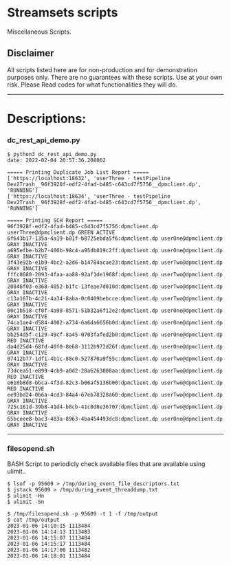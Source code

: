 # Streamsets scripts
Miscellaneous Scripts.

## Disclaimer
All scripts listed here are for non-production and for demonstration purposes only. There are no guarantees with these scripts. Use at your own risk. Please Read codes for what functionalities they will do.

--- 
# Descriptions:

### dc_rest_api_demo.py 
```
$ python3 dc_rest_api_demo.py 
date: 2022-02-04 20:57:36.208062

===== Printing Duplicate Job List Report =====
['https://localhost:18632', 'userThree - testPipeline Dev2Trash__96f3928f-edf2-4fad-b485-c643cd7f5756__dpmclient.dp', 'RUNNING']
['https://localhost:18634', 'userThree - testPipeline Dev2Trash__96f3928f-edf2-4fad-b485-c643cd7f5756__dpmclient.dp', 'RUNNING']

===== Printing SCH Report =====
96f3928f-edf2-4fad-b485-c643cd7f5756:dpmclient.dp userThree@dpmclient.dp GREEN ACTIVE
6f643b17-135a-4a19-b01f-b8725ebda5f6:dpmclient.dp userOne@dpmclient.dp GRAY INACTIVE
a695efbe-b2b7-400b-98c4-a95db019c2ff:dpmclient.dp userOne@dpmclient.dp GRAY INACTIVE
3f43e92b-e1b9-4bc2-a2d6-b14784acae23:dpmclient.dp userTwo@dpmclient.dp GRAY INACTIVE
fffc8680-2093-4faa-aa88-92af1de1968f:dpmclient.dp userTwo@dpmclient.dp GRAY INACTIVE
20846f03-e368-4052-b1fc-13feae7d010d:dpmclient.dp userTwo@dpmclient.dp GRAY INACTIVE
c13a167b-4c21-4a34-8aba-0c0409bebcce:dpmclient.dp userTwo@dpmclient.dp GRAY INACTIVE
00c1b518-cf0f-4a98-8571-51b32a6f12e2:dpmclient.dp userOne@dpmclient.dp GRAY INACTIVE
74ca1ae4-d584-4002-a734-6a6da6656b0d:dpmclient.dp userOne@dpmclient.dp GRAY INACTIVE
bb254d5f-c129-49cf-8a45-0703fafed2b0:dpmclient.dp userOne@dpmclient.dp RED INACTIVE
da4d25d4-68fd-40f0-8e68-3112b972d26f:dpmclient.dp userOne@dpmclient.dp GRAY INACTIVE
07412b77-1df1-4b1c-88c0-527870a9f55c:dpmclient.dp userTwo@dpmclient.dp GRAY INACTIVE
73dcea51-e899-4cb9-a0d2-28a6263008aa:dpmclient.dp userTwo@dpmclient.dp RED INACTIVE
e610b8d8-bbca-4f3d-82c3-b06af5136b00:dpmclient.dp userTwo@dpmclient.dp RED INACTIVE
ee93bd24-0b6a-4cd3-84a4-67eb78328a60:dpmclient.dp userTwo@dpmclient.dp GRAY INACTIVE
725c161d-39b8-41d4-b8cb-41c0d8e36707:dpmclient.dp userTwo@dpmclient.dp GRAY INACTIVE
65bceee8-bac3-483a-8963-4ba454493dc8:dpmclient.dp userOne@dpmclient.dp GRAY INACTIVE
```


---
### filesopend.sh
BASH Script to periodicly check available files that are available using ulimit..

```
$ lsof -p 95609 > /tmp/during_event_file_descriptors.txt
$ jstack 95609 > /tmp/during_event_threaddump.txt
$ ulimit -Hn
$ ulimit -Sn

$ /tmp/filesopend.sh -p 95609 -t 1 -f /tmp/output
$ cat /tmp/output 
2023-01-06 14:10:15 1113484
2023-01-06 14:14:13 1113483
2023-01-06 14:15:07 1113484
2023-01-06 14:15:17 1113484
2023-01-06 14:17:00 1113482
2023-01-06 14:18:01 1113484
```
